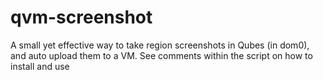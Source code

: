 # qvm-screenshot
A small yet effective way to take region screenshots in Qubes (in dom0), and auto upload them to a VM.
See comments within the script on how to install and use
